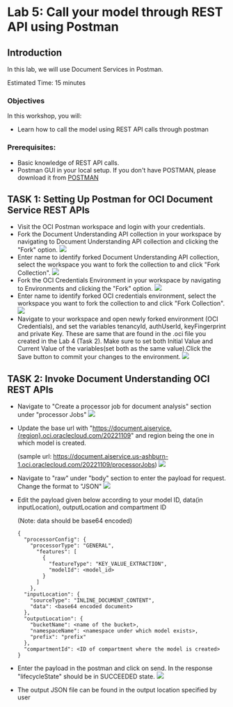 # Lab 5: Call your model through REST API using Postman
## Introduction

In this lab, we will use Document Services in Postman.

Estimated Time: 15 minutes


### Objectives

In this workshop, you will:

* Learn how to call the model using REST API calls through postman

### Prerequisites:

* Basic knowledge of REST API calls.
* Postman GUI in your local setup. If you don't have POSTMAN, please download it from [POSTMAN](https://www.postman.com/downloads/)

## TASK 1: Setting Up Postman for OCI Document Service REST APIs

* Visit the OCI Postman workspace and login with your credentials.
* Fork the Document Understanding API collection in your workspace by navigating to Document Understanding API collection and clicking the "Fork" option.
![](./custom_kv_labs/images/postman1.PNG)
* Enter name to identify forked Document Understanding API collection, select the workspace you want to fork the collection to and click "Fork Collection".
![](./custom_kv_labs/images/postman2.PNG)
* Fork the OCI Credentials Environment in your workspace by navigating to Environments and clicking the "Fork" option.
![](./custom_kv_labs/images/postman3.PNG)
* Enter name to identify forked OCI credentials environment, select the workspace you want to fork the collection to and click "Fork Collection".
![](./custom_kv_labs/images/postman4.PNG)
* Navigate to your workspace and open newly forked environment (OCI Credentials), and set the variables tenancyId, authUserId, keyFingerprint and private Key. These are same that are found in the .oci file you created in the Lab 4 (Task 2). Make sure to set both Initial Value and Current Value of the variables(set both as the same value).Click the Save button to commit your changes to the environment.
![](./custom_kv_labs/images/postman5.PNG)


## TASK 2: Invoke Document Understanding OCI REST APIs

* Navigate to "Create a processor job for document analysis" section under "processor Jobs"
![](./custom_kv_labs/images/request1.PNG)
* Update the base url with "https://document.aiservice.{region}.oci.oraclecloud.com/20221109" and region being the one in which model is created.

  (sample url: https://document.aiservice.us-ashburn-1.oci.oraclecloud.com/20221109/processorJobs)
![](./custom_kv_labs/images/request2.PNG)
* Navigate to "raw" under "body" section to enter the payload for request. Change the format to "JSON"
![](./custom_kv_labs/images/request3.PNG)
* Edit the payload given below according to your model ID, data(in inputLocation), outputLocation and compartment ID

  (Note: data should be base64 encoded)
  ```
  {
    "processorConfig": {
      "processorType": "GENERAL",
        "features": [
          {
            "featureType": "KEY_VALUE_EXTRACTION",
            "modelId": <model_id>
          }
        ]
      },
    "inputLocation": {
      "sourceType": "INLINE_DOCUMENT_CONTENT",
      "data": <base64 encoded document>
    },
    "outputLocation": {
      "bucketName": <name of the bucket>,
      "namespaceName": <namespace under which model exists>,
      "prefix": "prefix"
    },
    "compartmentId": <ID of compartment where the model is created>
  }
  ```

* Enter the payload in the postman and click on send. In the response "lifecycleState" should be in SUCCEEDED state.
![](./custom_kv_labs/images/request4.PNG)
* The output JSON file can be found in the output location specified by user
